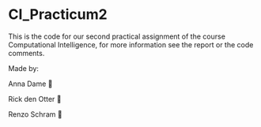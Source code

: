 # CI_Practicum2

This is the code for our second practical assignment of the course Computational Intelligence, for more information see the report or the code comments.

Made by:

Anna Dame 🌴

Rick den Otter 🎏

Renzo Schram 🦊
